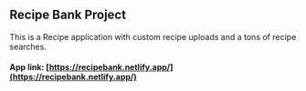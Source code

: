 ## Recipe Bank Project

This is a Recipe application with custom recipe uploads and a tons of recipe searches.

#### App link: [https://recipebank.netlify.app/](https://recipebank.netlify.app/)
